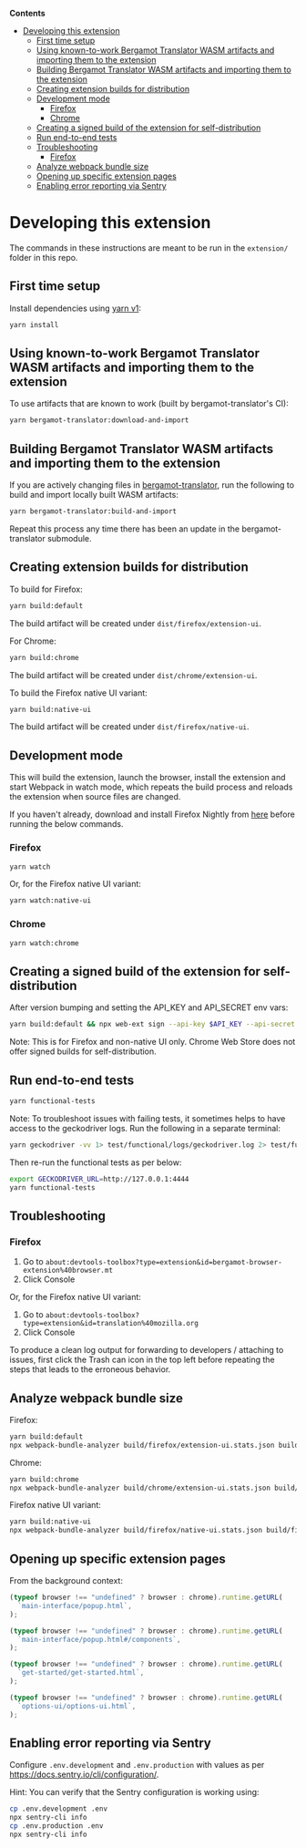 <!-- START doctoc generated TOC please keep comment here to allow auto update -->
<!-- DON'T EDIT THIS SECTION, INSTEAD RE-RUN doctoc TO UPDATE -->

**Contents**

- [Developing this extension](#developing-this-extension)
  - [First time setup](#first-time-setup)
  - [Using known-to-work Bergamot Translator WASM artifacts and importing them to the extension](#using-known-to-work-bergamot-translator-wasm-artifacts-and-importing-them-to-the-extension)
  - [Building Bergamot Translator WASM artifacts and importing them to the extension](#building-bergamot-translator-wasm-artifacts-and-importing-them-to-the-extension)
  - [Creating extension builds for distribution](#creating-extension-builds-for-distribution)
  - [Development mode](#development-mode)
    - [Firefox](#firefox)
    - [Chrome](#chrome)
  - [Creating a signed build of the extension for self-distribution](#creating-a-signed-build-of-the-extension-for-self-distribution)
  - [Run end-to-end tests](#run-end-to-end-tests)
  - [Troubleshooting](#troubleshooting)
    - [Firefox](#firefox-1)
  - [Analyze webpack bundle size](#analyze-webpack-bundle-size)
  - [Opening up specific extension pages](#opening-up-specific-extension-pages)
  - [Enabling error reporting via Sentry](#enabling-error-reporting-via-sentry)

<!-- END doctoc generated TOC please keep comment here to allow auto update -->

# Developing this extension

The commands in these instructions are meant to be run in the `extension/` folder in this repo.

## First time setup

Install dependencies using [yarn v1](https://classic.yarnpkg.com/en/docs/install/):

```bash
yarn install
```

## Using known-to-work Bergamot Translator WASM artifacts and importing them to the extension

To use artifacts that are known to work (built by bergamot-translator's CI):

```bash
yarn bergamot-translator:download-and-import
```

## Building Bergamot Translator WASM artifacts and importing them to the extension

If you are actively changing files in [bergamot-translator](../bergamot-translator/README.md), run the following to build and import locally built WASM artifacts:

```bash
yarn bergamot-translator:build-and-import
```

Repeat this process any time there has been an update in the bergamot-translator submodule.

## Creating extension builds for distribution

To build for Firefox:

```bash
yarn build:default
```

The build artifact will be created under `dist/firefox/extension-ui`.

For Chrome:

```bash
yarn build:chrome
```

The build artifact will be created under `dist/chrome/extension-ui`.

To build the Firefox native UI variant:

```bash
yarn build:native-ui
```

The build artifact will be created under `dist/firefox/native-ui`.

## Development mode

This will build the extension, launch the browser, install the extension and start Webpack in watch mode, which repeats the build process and reloads the extension when source files are changed.

If you haven't already, download and install Firefox Nightly from [here](https://www.mozilla.org/en-US/firefox/channel/desktop/) before running the below commands.

### Firefox

```bash
yarn watch
```

Or, for the Firefox native UI variant:

```bash
yarn watch:native-ui
```

### Chrome

```bash
yarn watch:chrome
```

## Creating a signed build of the extension for self-distribution

After version bumping and setting the API_KEY and API_SECRET env vars:

```bash
yarn build:default && npx web-ext sign --api-key $API_KEY --api-secret $API_SECRET
```

Note: This is for Firefox and non-native UI only. Chrome Web Store does not offer signed builds for self-distribution.

## Run end-to-end tests

```bash
yarn functional-tests
```

Note: To troubleshoot issues with failing tests, it sometimes helps to have access to the geckodriver logs. Run the following in a separate terminal:

```bash
yarn geckodriver -vv 1> test/functional/logs/geckodriver.log 2> test/functional/logs/geckodriver.errors.log
```

Then re-run the functional tests as per below:

```bash
export GECKODRIVER_URL=http://127.0.0.1:4444
yarn functional-tests
```

## Troubleshooting

### Firefox

1. Go to `about:devtools-toolbox?type=extension&id=bergamot-browser-extension%40browser.mt`
2. Click Console

Or, for the Firefox native UI variant:

1. Go to `about:devtools-toolbox?type=extension&id=translation%40mozilla.org`
2. Click Console

To produce a clean log output for forwarding to developers / attaching to issues, first click the Trash can icon in the top left before repeating the steps that leads to the erroneous behavior.

## Analyze webpack bundle size

Firefox:

```bash
yarn build:default
npx webpack-bundle-analyzer build/firefox/extension-ui.stats.json build/firefox/extension-ui
```

Chrome:

```bash
yarn build:chrome
npx webpack-bundle-analyzer build/chrome/extension-ui.stats.json build/chrome/extension-ui
```

Firefox native UI variant:

```bash
yarn build:native-ui
npx webpack-bundle-analyzer build/firefox/native-ui.stats.json build/firefox/native-ui
```

## Opening up specific extension pages

From the background context:

```javascript
(typeof browser !== "undefined" ? browser : chrome).runtime.getURL(
  `main-interface/popup.html`,
);
```

```javascript
(typeof browser !== "undefined" ? browser : chrome).runtime.getURL(
  `main-interface/popup.html#/components`,
);
```

```javascript
(typeof browser !== "undefined" ? browser : chrome).runtime.getURL(
  `get-started/get-started.html`,
);
```

```javascript
(typeof browser !== "undefined" ? browser : chrome).runtime.getURL(
  `options-ui/options-ui.html`,
);
```

## Enabling error reporting via Sentry

Configure `.env.development` and `.env.production` with values as per https://docs.sentry.io/cli/configuration/.

Hint: You can verify that the Sentry configuration is working using:

```bash
cp .env.development .env
npx sentry-cli info
cp .env.production .env
npx sentry-cli info
```
